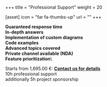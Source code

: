 +++
title = "Professional Support"
weight = 20

[asset]
  icon = "far fa-thumbs-up"
  url = ""
+++

**Guaranteed response time**\
**In-depth answers**\
**Implementation of custom diagrams**\
**Code examples**\
**Advanced topics covered**\
**Private channel available (NDA)**\
**Feature prioritization**\

Starts from 1,695.00 €: **[Contact us for details](mailto:munich@eclipsesource.com)**\
10h professional support\
additionally 5h project sponsorship 